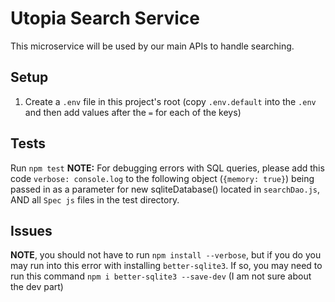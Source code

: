 # Utopia Search Service

This microservice will be used by our main APIs to handle searching.

## Setup

1. Create a `.env` file in this project's root (copy `.env.default` into the `.env` and then
   add values after the `=` for each of the keys)

## Tests

Run `npm test`
**NOTE:** For debugging errors with SQL queries, please add this code `verbose: console.log` 
to the following object (`{memory: true}`) being passed in as a parameter for new 
sqliteDatabase() located in `searchDao.js`, AND all `Spec js` files in the test directory.

## Issues

**NOTE**, you should not have to run `npm install --verbose`, but if you do you may run into 
this error with installing `better-sqlite3`. If so, you may need to run this command
`npm i better-sqlite3 --save-dev` (I am not sure about the dev part)
